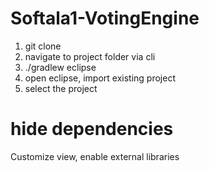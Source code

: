 # Softala1-VotingEngine

1. git clone <project>
2. navigate to project folder via cli
3. ./gradlew eclipse
4. open eclipse, import existing project
5. select the project

# hide dependencies
Customize view, enable external libraries
